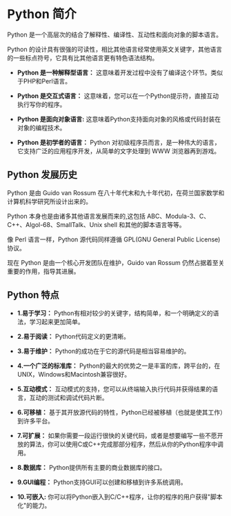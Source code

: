 Python 简介
=========

  Python 是一个高层次的结合了解释性、编译性、互动性和面向对象的脚本语言。

 Python 的设计具有很强的可读性，相比其他语言经常使用英文关键字，其他语言的一些标点符号，它具有比其他语言更有特色语法结构。

   * **Python 是一种解释型语言：** 这意味着开发过程中没有了编译这个环节。类似于PHP和Perl语言。


 * **Python 是交互式语言：** 这意味着，您可以在一个Python提示符，直接互动执行写你的程序。


 * **Python 是面向对象语言:** 这意味着Python支持面向对象的风格或代码封装在对象的编程技术。


 * **Python 是初学者的语言：** Python 对初级程序员而言，是一种伟大的语言，它支持广泛的应用程序开发，从简单的文字处理到 WWW 浏览器再到游戏。



 Python 发展历史
-----------

 Python 是由 Guido van Rossum 在八十年代末和九十年代初，在荷兰国家数学和计算机科学研究所设计出来的。

 Python 本身也是由诸多其他语言发展而来的,这包括 ABC、Modula-3、C、C++、Algol-68、SmallTalk、Unix shell 和其他的脚本语言等等。

 像 Perl 语言一样，Python 源代码同样遵循 GPL(GNU General Public License)协议。

 现在 Python 是由一个核心开发团队在维护，Guido van Rossum 仍然占据着至关重要的作用，指导其进展。


 Python 特点
---------

  * **1.易于学习：** Python有相对较少的关键字，结构简单，和一个明确定义的语法，学习起来更加简单。


 * **2.易于阅读：** Python代码定义的更清晰。


 * **3.易于维护：** Python的成功在于它的源代码是相当容易维护的。


 * **4.一个广泛的标准库：** Python的最大的优势之一是丰富的库，跨平台的，在UNIX，Windows和Macintosh兼容很好。


 * **5.互动模式：** 互动模式的支持，您可以从终端输入执行代码并获得结果的语言，互动的测试和调试代码片断。


 * **6.可移植：** 基于其开放源代码的特性，Python已经被移植（也就是使其工作）到许多平台。


 * **7.可扩展：** 如果你需要一段运行很快的关键代码，或者是想要编写一些不愿开放的算法，你可以使用C或C++完成那部分程序，然后从你的Python程序中调用。


 * **8.数据库：** Python提供所有主要的商业数据库的接口。


 * **9.GUI编程：** Python支持GUI可以创建和移植到许多系统调用。


 *  **10.可嵌入:** 你可以将Python嵌入到C/C++程序，让你的程序的用户获得"脚本化"的能力。
